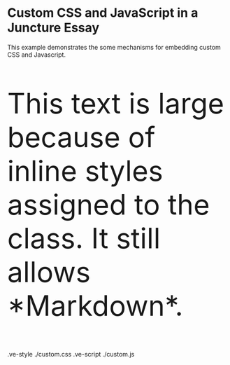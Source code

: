 # Custom CSS and JavaScript in a Juncture Essay
This example demonstrates the some mechanisms for embedding custom CSS and Javascript.

<style>
    .bigText {
        font-size: 4rem;
    }
</style>

<p class='bigText' markdown>
This text is large because of inline styles assigned to the class. It still allows *Markdown*.
</p>

.ve-style ./custom.css
.ve-script ./custom.js


